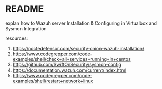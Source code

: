 # README

explan how to Wazuh server Installation & Configuring in Virtualbox and Sysmon Integration <Arabic>

resources:
1. https://noctedefensor.com/security-onion-wazuh-installation/
2. https://www.codegrepper.com/code-examples/shell/check+all+services+running+in+centos
3. https://github.com/SwiftOnSecurity/sysmon-config
4. https://documentation.wazuh.com/current/index.html
5. https://www.codegrepper.com/code-examples/shell/restart+network+linux

